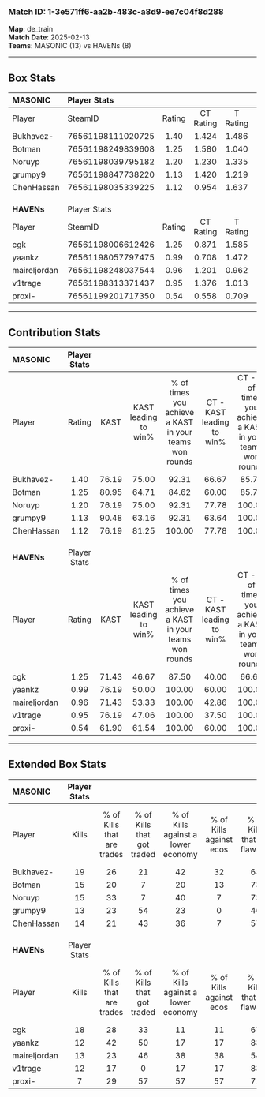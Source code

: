 ### Match ID: 1-3e571ff6-aa2b-483c-a8d9-ee7c04f8d288  
**Map**: de_train  
**Match Date**: 2025-02-13  
**Teams**: MASONIC (13) vs HAVENs (8)  

---  

## Box Stats  

| **MASONIC**  | Player Stats      |        |           |          |       |      |       |         |        |      |     |
| :- | :- | :-: | :-: | :-: | :-: | :-: | :-: | :-: | :-: | :-: | :-: |
| Player       | SteamID           | Rating | CT Rating | T Rating | KAST  | ADR  | Kills | Assists | Deaths | K/D  | HS% |
| Bukhavez-    | 76561198111020725 |  1.40  |   1.424   |  1.486   | 76.19 | 87.2 |  19   |    0    |   11   | 1.73 | 47  |
| Botman       | 76561198249839608 |  1.25  |   1.580   |  1.040   | 80.95 | 79.1 |  15   |    6    |   12   | 1.25 | 60  |
| Noruyp       | 76561198039795182 |  1.20  |   1.230   |  1.335   | 76.19 | 73.0 |  15   |    2    |   11   | 1.36 |  6  |
| grumpy9      | 76561198847738220 |  1.13  |   1.420   |  1.219   | 90.48 | 76.1 |  13   |    7    |   16   | 0.81 | 61  |
| ChenHassan   | 76561198035339225 |  1.12  |   0.954   |  1.637   | 76.19 | 75.1 |  14   |    3    |   13   | 1.08 | 50  |
|              |                   |        |           |          |       |      |       |         |        |      |     |
|              |                   |        |           |          |       |      |       |         |        |      |     |
|              |                   |        |           |          |       |      |       |         |        |      |     |
| **HAVENs**   | Player Stats      |        |           |          |       |      |       |         |        |      |     |
| Player       | SteamID           | Rating | CT Rating | T Rating | KAST  | ADR  | Kills | Assists | Deaths | K/D  | HS% |
| cgk          | 76561198006612426 |  1.25  |   0.871   |  1.585   | 71.43 | 75.4 |  18   |    4    |   13   | 1.38 | 44  |
| yaankz       | 76561198057797475 |  0.99  |   0.708   |  1.472   | 76.19 | 80.7 |  12   |    6    |   16   | 0.75 | 41  |
| maireljordan | 76561198248037544 |  0.96  |   1.201   |  0.962   | 71.43 | 77.5 |  13   |    6    |   17   | 0.76 | 15  |
| v1trage      | 76561198313371437 |  0.95  |   1.376   |  1.013   | 76.19 | 58.8 |  12   |    1    |   14   | 0.86 | 58  |
| proxi-       | 76561199201717350 |  0.54  |   0.558   |  0.709   | 61.90 | 49.5 |   7   |    3    |   17   | 0.41 | 42  |
---  

## Contribution Stats  

| **MASONIC**  | Player Stats |       |                      |                                                        |                           |                                                             |                          |                                                            |
| :- | :-: | :-: | :-: | :-: | :-: | :-: | :-: | :-: |
| Player       |    Rating    | KAST  | KAST leading to win% | % of times you achieve a KAST in your teams won rounds | CT - KAST leading to win% | CT - % of times you achieve a KAST in your teams won rounds | T - KAST leading to win% | T - % of times you achieve a KAST in your teams won rounds |
| Bukhavez-    |     1.40     | 76.19 |        75.00         |                         92.31                          |           66.67           |                            85.71                            |          85.71           |                           100.00                           |
| Botman       |     1.25     | 80.95 |        64.71         |                         84.62                          |           60.00           |                            85.71                            |          71.43           |                           83.33                            |
| Noruyp       |     1.20     | 76.19 |        75.00         |                         92.31                          |           77.78           |                           100.00                            |          71.43           |                           83.33                            |
| grumpy9      |     1.13     | 90.48 |        63.16         |                         92.31                          |           63.64           |                           100.00                            |          62.50           |                           83.33                            |
| ChenHassan   |     1.12     | 76.19 |        81.25         |                         100.00                         |           77.78           |                           100.00                            |          85.71           |                           100.00                           |
|              |              |       |                      |                                                        |                           |                                                             |                          |                                                            |
|              |              |       |                      |                                                        |                           |                                                             |                          |                                                            |
|              |              |       |                      |                                                        |                           |                                                             |                          |                                                            |
| **HAVENs**   | Player Stats |       |                      |                                                        |                           |                                                             |                          |                                                            |
| Player       |    Rating    | KAST  | KAST leading to win% | % of times you achieve a KAST in your teams won rounds | CT - KAST leading to win% | CT - % of times you achieve a KAST in your teams won rounds | T - KAST leading to win% | T - % of times you achieve a KAST in your teams won rounds |
| cgk          |     1.25     | 71.43 |        46.67         |                         87.50                          |           40.00           |                            66.67                            |          50.00           |                           100.00                           |
| yaankz       |     0.99     | 76.19 |        50.00         |                         100.00                         |           60.00           |                           100.00                            |          45.45           |                           100.00                           |
| maireljordan |     0.96     | 71.43 |        53.33         |                         100.00                         |           42.86           |                           100.00                            |          62.50           |                           100.00                           |
| v1trage      |     0.95     | 76.19 |        47.06         |                         100.00                         |           37.50           |                           100.00                            |          55.56           |                           100.00                           |
| proxi-       |     0.54     | 61.90 |        61.54         |                         100.00                         |           60.00           |                           100.00                            |          62.50           |                           100.00                           |
---  

## Extended Box Stats  

| **MASONIC**  | Player Stats |                            |                            |                                    |                         |                              |                                 |        |                             |                                     |                          |                               |                            |
| :- | :-: | :-: | :-: | :-: | :-: | :-: | :-: | :-: | :-: | :-: | :-: | :-: | :-: |
| Player       |    Kills     | % of Kills that are trades | % of Kills that got traded | % of Kills against a lower economy | % of Kills against ecos | % of Kills that are flawless | % of Kills that are close duels | Deaths | % of Deaths that get traded | % of Deaths against a lower economy | % of Deaths against ecos | % of Deaths that are flawless | % of Deaths that are close |
| Bukhavez-    |      19      |             26             |             21             |                 42                 |           32            |              63              |               11                |   11   |             18              |                 18                  |            0             |              64               |             0              |
| Botman       |      15      |             20             |             7              |                 20                 |           13            |              73              |                7                |   12   |             33              |                 17                  |            0             |              67               |             8              |
| Noruyp       |      15      |             33             |             7              |                 40                 |            7            |              73              |                0                |   11   |             27              |                  9                  |            0             |              82               |             0              |
| grumpy9      |      13      |             23             |             54             |                 23                 |            0            |              46              |               15                |   16   |             50              |                 25                  |            6             |              63               |             0              |
| ChenHassan   |      14      |             21             |             43             |                 36                 |            7            |              57              |                0                |   13   |             38              |                  0                  |            0             |              77               |             0              |
|              |              |                            |                            |                                    |                         |                              |                                 |        |                             |                                     |                          |                               |                            |
|              |              |                            |                            |                                    |                         |                              |                                 |        |                             |                                     |                          |                               |                            |
|              |              |                            |                            |                                    |                         |                              |                                 |        |                             |                                     |                          |                               |                            |
| **HAVENs**   | Player Stats |                            |                            |                                    |                         |                              |                                 |        |                             |                                     |                          |                               |                            |
| Player       |    Kills     | % of Kills that are trades | % of Kills that got traded | % of Kills against a lower economy | % of Kills against ecos | % of Kills that are flawless | % of Kills that are close duels | Deaths | % of Deaths that get traded | % of Deaths against a lower economy | % of Deaths against ecos | % of Deaths that are flawless | % of Deaths that are close |
| cgk          |      18      |             28             |             33             |                 11                 |           11            |              67              |                0                |   13   |              8              |                  0                  |            0             |              62               |             0              |
| yaankz       |      12      |             42             |             50             |                 17                 |           17            |              83              |                0                |   16   |             38              |                  6                  |            6             |              63               |             6              |
| maireljordan |      13      |             23             |             46             |                 38                 |           38            |              54              |                0                |   17   |             24              |                  6                  |            6             |              59               |             12             |
| v1trage      |      12      |             17             |             0              |                 17                 |           17            |              83              |                0                |   14   |             29              |                  0                  |            0             |              79               |             0              |
| proxi-       |      7       |             29             |             57             |                 57                 |           57            |              71              |               14                |   17   |             24              |                 12                  |            12            |              53               |             12             |
